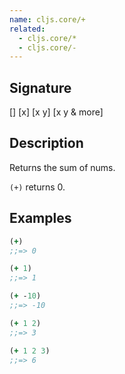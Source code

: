 ```yaml
---
name: cljs.core/+
related:
  - cljs.core/*
  - cljs.core/-
---
```


## Signature
[]
[x]
[x y]
[x y & more]


## Description

Returns the sum of nums.

`(+)` returns 0.


## Examples

```clj
(+)
;;=> 0

(+ 1)
;;=> 1

(+ -10)
;;=> -10

(+ 1 2)
;;=> 3

(+ 1 2 3)
;;=> 6
```